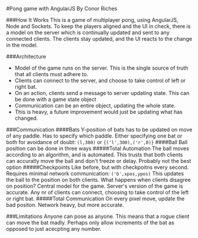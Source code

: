 #Pong game with AngularJS 
By Conor Riches

###How It Works
This is a game of multiplayer pong, using AngularJS, Node and Sockets. 
To keep the players aligned and the UI in check, there is a model on the server which is continually updated and sent to any connected clients.
The clients stay updated, and the UI reacts to the change in the model.

###Architecture
* Model of the game runs on the server. This is the single source of truth that all clients must adhere to.
* Clients can connect to the server, and choose to take control of left or right bat. 
* On an action, clients send a message to server updating state.
  This can be done with a game state object
* Communication can be an entire object, updating the whole state. 
* This is heavy, a future improvement would just be updating what has changed.


###Communication
####Bats
Y-position of bats has to be updated on move of any paddle.
Has to specify which paddle.
Either specifying one bat or both for avoidance of doubt:
`(l,300)` or `{('l',300),('r',0)}`
####Ball
Ball position can be done in three ways
#####Total Automation
The ball moves according to an algorithm, and is automated. This trusts that both clients can accuratly move the ball 
and don't freeze or delay. Probably not the best option
#####Checkpoints
Like before, but with checkpoitns every second. Requires minimal network communication:
`('b',xpos,ypos)`
This updates the ball to the position on both clients.
What happens when clients disagree on position? Central model for the game.
Server's version of the game is accurate. Any nr of clients can connect, choosing to take control
of the left or right bat. 
#####Total Communication
On every pixel move, update the bad positon. Network heavy, but more accurate.

###Limitations
Anyone can pose as anyone. This means that a rogue client can move the bat madly. 
Perhaps only allow increments of the bat as opposed to just acecpting any number.

